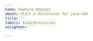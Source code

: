 ```yaml
---
name: Feature Request
about: Start a discussion for java-sdk
title: ''
labels: kind/discussion
assignees: ''

---
```

